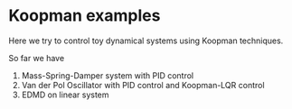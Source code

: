 # Koopman examples
Here we try to control toy dynamical systems using Koopman techniques.

So far we have
1. Mass-Spring-Damper system with PID control
2. Van der Pol Oscillator with PID control and Koopman-LQR control
3. EDMD on linear system
